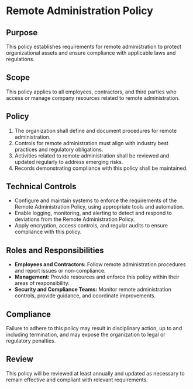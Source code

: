 # Remote Administration Policy

## Purpose
This policy establishes requirements for remote administration to protect organizational assets and ensure compliance with applicable laws and regulations.

## Scope
This policy applies to all employees, contractors, and third parties who access or manage company resources related to remote administration.

## Policy
1. The organization shall define and document procedures for remote administration.
2. Controls for remote administration must align with industry best practices and regulatory obligations.
3. Activities related to remote administration shall be reviewed and updated regularly to address emerging risks.
4. Records demonstrating compliance with this policy shall be maintained.

## Technical Controls
- Configure and maintain systems to enforce the requirements of the Remote Administration Policy, using appropriate tools and automation.
- Enable logging, monitoring, and alerting to detect and respond to deviations from the Remote Administration Policy.
- Apply encryption, access controls, and regular audits to ensure compliance with this policy.

## Roles and Responsibilities
- **Employees and Contractors:** Follow remote administration procedures and report issues or non-compliance.
- **Management:** Provide resources and enforce this policy within their areas of responsibility.
- **Security and Compliance Teams:** Monitor remote administration controls, provide guidance, and coordinate improvements.

## Compliance
Failure to adhere to this policy may result in disciplinary action, up to and including termination, and may expose the organization to legal or regulatory penalties.

## Review
This policy will be reviewed at least annually and updated as necessary to remain effective and compliant with relevant requirements.
